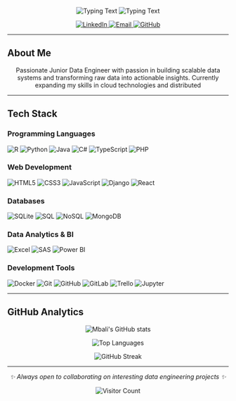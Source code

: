 <p align="center">
  <img src="https://readme-typing-svg.demolab.com?font=Fira+Code&size=26&pause=1000&color=2E0249&center=true&vCenter=true&width=900&lines=Hello%2C+I'm+Mbali;A+Junior+Data+Engineer;Focused+on+scalable+and+efficient+systems;Engineering+tomorrow+with+today's+data." alt="Typing Text" media="(prefers-color-scheme: light)">
  <img src="https://readme-typing-svg.demolab.com?font=Fira+Code&size=26&pause=1000&color=FFFFFF&center=true&vCenter=true&width=900&lines=Hello%2C+I'm+Mbali;A+Junior+Data+Engineer;Focused+on+scalable+and+efficient+systems;Engineering+tomorrow+with+today's+data." alt="Typing Text" media="(prefers-color-scheme: dark)">
</p>
<p align="center">
  <a href="https://www.linkedin.com/in/mbali-phulwane-0971071b8/">
    <img src="https://img.shields.io/badge/LinkedIn-0077B5?style=for-the-badge&logo=linkedin&logoColor=white" alt="LinkedIn">
  </a>
  <a href="mailto:mbphulwjhb024@student.wethinkcode.co.za">
    <img src="https://img.shields.io/badge/Email-D14836?style=for-the-badge&logo=gmail&logoColor=white" alt="Email">
  </a>
  <a href="https://github.com/MbalieP">
    <img src="https://img.shields.io/badge/GitHub-181717?style=for-the-badge&logo=github&logoColor=white" alt="GitHub">
  </a>
</p>

---

## About Me

<p align="center">
  Passionate Junior Data Engineer with passion in building scalable data systems and transforming raw data into actionable insights. Currently expanding my skills in cloud technologies and distributed 
</p>

---
##  Tech Stack
###  Programming Languages
![R](https://img.shields.io/badge/R-276DC3?style=for-the-badge&logo=r&logoColor=white)
![Python](https://img.shields.io/badge/Python-3776AB?style=for-the-badge&logo=python&logoColor=white)
![Java](https://img.shields.io/badge/Java-ED8B00?style=for-the-badge&logo=openjdk&logoColor=white)
![C#](https://img.shields.io/badge/C%23-239120?style=for-the-badge&logo=c-sharp&logoColor=white)
![TypeScript](https://img.shields.io/badge/TypeScript-3178C6?style=for-the-badge&logo=typescript&logoColor=white)
![PHP](https://img.shields.io/badge/PHP-777BB4?style=for-the-badge&logo=php&logoColor=white)

### Web Development
![HTML5](https://img.shields.io/badge/HTML5-E34F26?style=for-the-badge&logo=html5&logoColor=white)
![CSS3](https://img.shields.io/badge/CSS3-1572B6?style=for-the-badge&logo=css3&logoColor=white)
![JavaScript](https://img.shields.io/badge/JavaScript-F7DF1E?style=for-the-badge&logo=javascript&logoColor=black)
![Django](https://img.shields.io/badge/Django-092E20?style=for-the-badge&logo=django&logoColor=white)
![React](https://img.shields.io/badge/React-20232A?style=for-the-badge&logo=react&logoColor=61DAFB)

###  Databases
![SQLite](https://img.shields.io/badge/SQLite-003B57?style=for-the-badge&logo=sqlite&logoColor=white)
![SQL](https://img.shields.io/badge/SQL-336791?style=for-the-badge&logo=database&logoColor=white)
![NoSQL](https://img.shields.io/badge/NoSQL-4EA94B?style=for-the-badge&logo=databricks&logoColor=white)
![MongoDB](https://img.shields.io/badge/MongoDB-47A248?style=for-the-badge&logo=mongodb&logoColor=white)

###  Data Analytics & BI
![Excel](https://img.shields.io/badge/Excel-217346?style=for-the-badge&logo=microsoft-excel&logoColor=white)
![SAS](https://img.shields.io/badge/SAS-0072C6?style=for-the-badge&logo=sas&logoColor=white)
![Power BI](https://img.shields.io/badge/Power_BI-F2C811?style=for-the-badge&logo=powerbi&logoColor=black)

###  Development Tools
![Docker](https://img.shields.io/badge/Docker-2496ED?style=for-the-badge&logo=docker&logoColor=white)
![Git](https://img.shields.io/badge/Git-F05032?style=for-the-badge&logo=git&logoColor=white)
![GitHub](https://img.shields.io/badge/GitHub-181717?style=for-the-badge&logo=github&logoColor=white)
![GitLab](https://img.shields.io/badge/GitLab-FC6D26?style=for-the-badge&logo=gitlab&logoColor=white)
![Trello](https://img.shields.io/badge/Trello-0052CC?style=for-the-badge&logo=trello&logoColor=white)
![Jupyter](https://img.shields.io/badge/Jupyter-F37626?style=for-the-badge&logo=jupyter&logoColor=white)


---

## GitHub Analytics

<div align="center">

![Mbali's GitHub stats](https://github-readme-stats.vercel.app/api?username=MbalieP&show_icons=true&theme=vision-friendly-dark&hide_border=false&border_color=2E0249&bg_color=0d1117&text_color=ffffff&title_color=2E0249&count_private=true&include_all_commits=true)  

![Top Languages](https://github-readme-stats.vercel.app/api/top-langs/?username=MbalieP&layout=compact&theme=vision-friendly-dark&hide_border=false&border_color=2E0249&bg_color=0d1117&text_color=ffffff&title_color=2E0249&hide=C%2B%2B&langs_count=8)

![GitHub Streak](https://github-readme-streak-stats.herokuapp.com/?user=MbalieP&theme=vision-friendly-dark&hide_border=false&border_color=2E0249&background=0d1117&fire=2E0249&ring=2E0249&currStreakLabel=2E0249)

</div>


---

<p align="center">
  <i>✨ Always open to collaborating on interesting data engineering projects ✨</i>
</p>

<div align="center">
  
![Visitor Count](https://komarev.com/ghpvc/?username=MbalieP&color=2E0249&style=flat-square)

</div>
